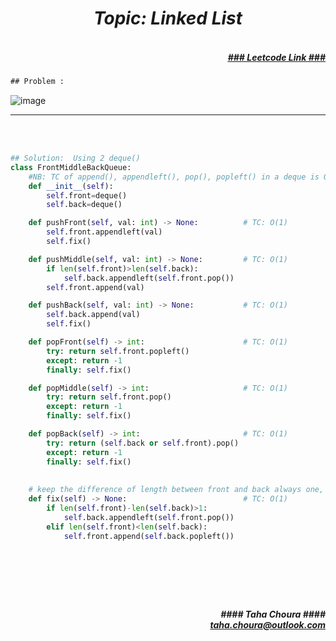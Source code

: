 <h1 align="center";"><em> Topic: Linked List</em></h1>
<h5 align="right"> <br/><a align="right" width="80" href="https://leetcode.com/problems/design-front-middle-back-queue/" target="_blank"><ins>### Leetcode Link ###</ins></a></h5>     
                                                                                                                                 
```diff
## Problem : 
```
                                                                                                                    
![image](https://user-images.githubusercontent.com/11164303/171139969-174796fc-02ae-4fae-8932-57f7f65a47de.png)




-------                    

<br/><br/>
                  
                         
```python
## Solution:  Using 2 deque()
class FrontMiddleBackQueue:
    #NB: TC of append(), appendleft(), pop(), popleft() in a deque is O(1)
    def __init__(self):
        self.front=deque()
        self.back=deque()

    def pushFront(self, val: int) -> None:          # TC: O(1)
        self.front.appendleft(val)   
        self.fix()

    def pushMiddle(self, val: int) -> None:         # TC: O(1)
        if len(self.front)>len(self.back):
            self.back.appendleft(self.front.pop())
        self.front.append(val)

    def pushBack(self, val: int) -> None:           # TC: O(1) 
        self.back.append(val)
        self.fix()

    def popFront(self) -> int:                      # TC: O(1)
        try: return self.front.popleft()
        except: return -1
        finally: self.fix()

    def popMiddle(self) -> int:                     # TC: O(1)
        try: return self.front.pop()
        except: return -1
        finally: self.fix()

    def popBack(self) -> int:                       # TC: O(1)
        try: return (self.back or self.front).pop()
        except: return -1
        finally: self.fix()
        
        
    # keep the difference of length between front and back always one, so that we can always pop the middle element easily
    def fix(self) -> None:                          # TC: O(1)
        if len(self.front)-len(self.back)>1: 
            self.back.appendleft(self.front.pop())
        elif len(self.front)<len(self.back): 
            self.front.append(self.back.popleft())
                                                                                                                           


                                                                                                                         
```
<br/>            
<h5 align="right" margin-right:12px>#### Taha Choura ####<br/><a align="right" width="70" href="#">taha.choura@outlook.com</a></h5> 
